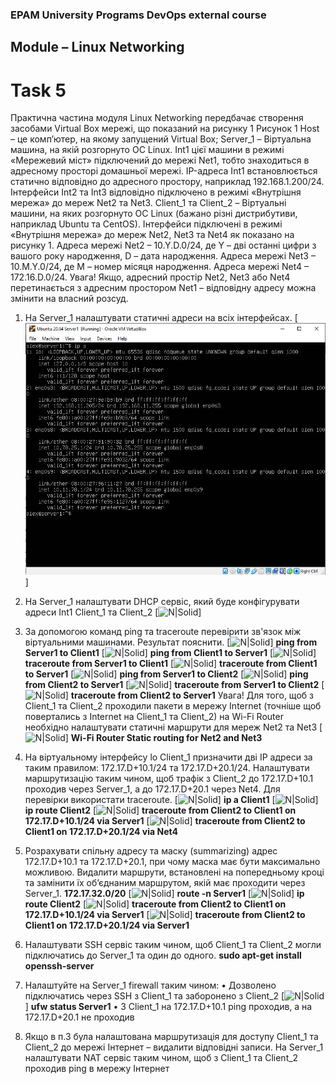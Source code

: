 ### EPAM University Programs DevOps external course
## Module – Linux Networking
# Task 5
Практична частина модуля Linux Networking передбачає створення засобами Virtual Box мережі, що показаний на рисунку 1
Рисунок 1
Host – це комп’ютер, на якому запущений Virtual Box;
Server_1 – Віртуальна машина, на якій розгорнуто ОС Linux. Int1 цієї машини в режимі «Мережевий міст» підключений до мережі Net1, тобто знаходиться в адресному просторі домашньої мережі. IP-адреса Int1 встановлюється статично відповідно до адресного простору, наприклад 192.168.1.200/24. Інтерфейси Int2 та Int3 відповідно підключено в режимі «Внутрішня мережа» до мереж Net2 та Net3.
Client_1 та Client_2 – Віртуальні машини, на яких розгорнуто ОС Linux (бажано різні дистрибутиви, наприклад Ubuntu та CentOS). Інтерфейси підключені в режимі «Внутрішня мережа» до мереж Net2, Net3 та Net4 як показано на рисунку 1.
Адреса мережі Net2 – 10.Y.D.0/24, де Y – дві останні цифри з вашого року народження, D – дата народження.
Адреса мережі Net3 – 10.M.Y.0/24, де M – номер місяця народження.
Адреса мережі Net4 – 172.16.D.0/24.
Увага! Якщо, адресний простір Net2, Net3 або Net4 перетинається з адресним простором Net1 – відповідну адресу можна змінити на власний розсуд.
1. На Server_1 налаштувати статичні адреси на всіх інтерфейсах.
[![N|Solid](https://github.com/OleksandrK1/DevOps_online_Kyiv_2022Q1Q2/blob/1afc336d1281a86378bc259328a33c23d26d77b0/m5/task5/images/5_1.JPG)]
2. На Server_1 налаштувати DHCP сервіс, який буде конфігурувати адреси Int1 Client_1 та Client_2
[![N|Solid](https://github.com/OleksandrK1/DevOps_online_Kyiv_2022Q1Q2/main/m5/task5/images/5_2.jpg)]
3. За допомогою команд ping та traceroute перевірити зв'язок між віртуальними машинами. Результат пояснити.
[![N|Solid](https://github.com/OleksandrK1/DevOps_online_Kyiv_2022Q1Q2/main/m5/task5/images/5_3_1.jpg)] __ping from Server1 to Client1__
[![N|Solid](https://github.com/OleksandrK1/DevOps_online_Kyiv_2022Q1Q2/main/m5/task5/images/5_3_2.jpg)] __ping from Client1 to Server1__
[![N|Solid](https://github.com/OleksandrK1/DevOps_online_Kyiv_2022Q1Q2/main/m5/task5/images/5_3_3.jpg)] __traceroute from Server1 to Client1__
[![N|Solid](https://github.com/OleksandrK1/DevOps_online_Kyiv_2022Q1Q2/main/m5/task5/images/5_3_4.jpg)] __traceroute from Client1 to Server1__
[![N|Solid](https://github.com/OleksandrK1/DevOps_online_Kyiv_2022Q1Q2/main/m5/task5/images/5_3_5.jpg)] __ping from Server1 to Client2__
[![N|Solid](https://github.com/OleksandrK1/DevOps_online_Kyiv_2022Q1Q2/main/m5/task5/images/5_3_6.jpg)] __ping from Client2 to Server1__
[![N|Solid](https://github.com/OleksandrK1/DevOps_online_Kyiv_2022Q1Q2/main/m5/task5/images/5_3_7.jpg)] __traceroute from Server1 to Client2__
[![N|Solid](https://github.com/OleksandrK1/DevOps_online_Kyiv_2022Q1Q2/main/m5/task5/images/5_3_8.jpg)] __traceroute from Client2 to Server1__
Увага! Для того, щоб з Client_1 та Client_2 проходили пакети в мережу Internet (точніше щоб повертались з Internet на Client_1 та Client_2) на Wi-Fi Router необхідно налаштувати статичні маршрути для мереж Net2 та Net3
[![N|Solid](https://github.com/OleksandrK1/DevOps_online_Kyiv_2022Q1Q2/main/m5/task5/images/5_3_9.jpg)] __Wi-Fi Router Static routing for Net2 and Net3__
4. На віртуальному інтерфейсу lo Client_1 призначити дві ІР адреси за таким правилом: 172.17.D+10.1/24 та 172.17.D+20.1/24. Налаштувати маршрутизацію таким чином, щоб трафік з Client_2 до 172.17.D+10.1 проходив через Server_1, а до 172.17.D+20.1 через Net4. Для перевірки використати traceroute.
[![N|Solid](https://github.com/OleksandrK1/DevOps_online_Kyiv_2022Q1Q2/main/m5/task5/images/5_4_1.jpg)] __ip a Client1__
[![N|Solid](https://github.com/OleksandrK1/DevOps_online_Kyiv_2022Q1Q2/main/m5/task5/images/5_4_2.jpg)] __ip route Client2__
[![N|Solid](https://github.com/OleksandrK1/DevOps_online_Kyiv_2022Q1Q2/main/m5/task5/images/5_4_3.jpg)] __traceroute from Client2 to Client1 on 172.17.D+10.1/24 via Server1__
[![N|Solid](https://github.com/OleksandrK1/DevOps_online_Kyiv_2022Q1Q2/main/m5/task5/images/5_4_4.jpg)] __traceroute from Client2 to Client1 on 172.17.D+20.1/24 via Net4__
5. Розрахувати спільну адресу та маску (summarizing) адрес 172.17.D+10.1 та 172.17.D+20.1, при чому маска має бути максимально можливою. Видалити маршрути, встановлені на попередньому кроці та замінити їх об’єднаним маршрутом, якій має проходити через Server_1.
__172.17.32.0/20__
[![N|Solid](https://github.com/OleksandrK1/DevOps_online_Kyiv_2022Q1Q2/main/m5/task5/images/5_5_1.jpg)] __route -n Server1__
[![N|Solid](https://github.com/OleksandrK1/DevOps_online_Kyiv_2022Q1Q2/main/m5/task5/images/5_5_2.jpg)] __ip route Client2__
[![N|Solid](https://github.com/OleksandrK1/DevOps_online_Kyiv_2022Q1Q2/main/m5/task5/images/5_5_3.jpg)] __traceroute from Client2 to Client1 on 172.17.D+10.1/24 via Server1__
[![N|Solid](https://github.com/OleksandrK1/DevOps_online_Kyiv_2022Q1Q2/main/m5/task5/images/5_5_4.jpg)] __traceroute from Client2 to Client1 on 172.17.D+20.1/24 via Server1__
6. Налаштувати SSH сервіс таким чином, щоб Client_1 та Client_2 могли підключатись до Server_1 та один до одного.
 __sudo apt-get install openssh-server__
7. Налаштуйте на Server_1 firewall таким чином:
• Дозволено підключатись через SSH з Client_1 та заборонено з Client_2
[![N|Solid](https://github.com/OleksandrK1/DevOps_online_Kyiv_2022Q1Q2/main/m5/task5/images/7_1.jpg)] __ufw status Server1__
• З Client_1 на 172.17.D+10.1 ping проходив, а на 172.17.D+20.1 не проходив

8. Якщо в п.3 була налаштована маршрутизація для доступу Client_1 та Client_2 до мережі Інтернет – видалити відповідні записи. На Server_1 налаштувати NAT сервіс таким чином, щоб з Client_1 та Client_2 проходив ping в мережу Інтернет

